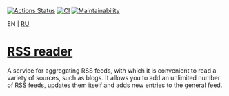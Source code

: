 [![Actions Status](https://github.com/zapupenec/frontend-project-11/workflows/hexlet-check/badge.svg)](https://github.com/zapupenec/frontend-project-11/actions)
[![CI](https://github.com/zapupenec/frontend-project-11/actions/workflows/mainCI.yml/badge.svg)](https://github.com/zapupenec/frontend-project-11/actions/workflows/mainCI.yml)
[![Maintainability](https://api.codeclimate.com/v1/badges/893498d46128da2a4789/maintainability)](https://codeclimate.com/github/zapupenec/frontend-project-11/maintainability)

EN | [RU](https://github.com/zapupenec/frontend-project-11/blob/main/README-ru.md)

# [RSS reader](https://frontend-project-11-zapupenec.vercel.app)
A service for aggregating RSS feeds, with which it is convenient to read a variety of sources, such as blogs. It allows you to add an unlimited number of RSS feeds, updates them itself and adds new entries to the general feed.